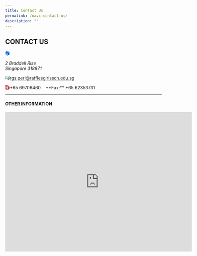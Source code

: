 ```yaml
---
title: Contact Us
permalink: /navi-contact-us/
description: ""
---
```

## CONTACT US

<img align="left" style="width:3%" src="/images/con_address.png">
<br clear="left">

_2 Braddell Rise_<br>
_Singapore 318871_

<img align="left" style="width:3%" src="/images/emailButton.png">

[rgs.perl@rafflesgirlssch.edu.sg](mailto:rgs.perl@rafflesgirlssch.edu.sg)

<img align="left" style="width:3%" src="/images/con_tel.png">
+65 69706460&nbsp; &nbsp;&nbsp;**Fax:**&nbsp;+65 62353731

----

#### OTHER INFORMATION

<iframe loading="lazy" allowfullscreen="" style="border:0;" height="450" width="600" src="https://www.google.com/maps/embed?pb=!1m18!1m12!1m3!1d3988.721807904517!2d103.83838952647164!3d1.343314795886564!2m3!1f0!2f0!3f0!3m2!1i1024!2i768!4f13.1!3m3!1m2!1s0x31da17ac44059851%3A0x15899ac4296dc86f!2sRaffles%20Girls%E2%80%99%20School%20(Secondary)!5e0!3m2!1sen!2ssg!4v1678798884014!5m2!1sen!2ssg"></iframe>